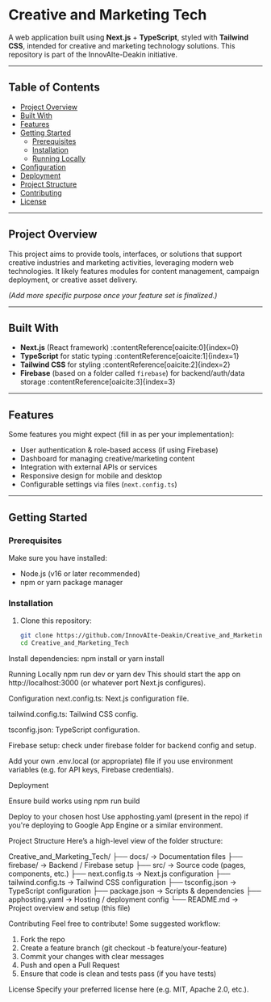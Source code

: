 # Creative and Marketing Tech

A web application built using **Next.js** + **TypeScript**, styled with **Tailwind CSS**, intended for creative and marketing technology solutions. This repository is part of the InnovAIte-Deakin initiative.

---

## Table of Contents

- [Project Overview](#project-overview)  
- [Built With](#built-with)  
- [Features](#features)  
- [Getting Started](#getting-started)  
  - [Prerequisites](#prerequisites)  
  - [Installation](#installation)  
  - [Running Locally](#running-locally)  
- [Configuration](#configuration)  
- [Deployment](#deployment)  
- [Project Structure](#project-structure)  
- [Contributing](#contributing)  
- [License](#license)  

---

## Project Overview

This project aims to provide tools, interfaces, or solutions that support creative industries and marketing activities, leveraging modern web technologies. It likely features modules for content management, campaign deployment, or creative asset delivery.

_(Add more specific purpose once your feature set is finalized.)_

---

## Built With

- **Next.js** (React framework) :contentReference[oaicite:0]{index=0}  
- **TypeScript** for static typing :contentReference[oaicite:1]{index=1}  
- **Tailwind CSS** for styling :contentReference[oaicite:2]{index=2}  
- **Firebase** (based on a folder called `firebase`) for backend/auth/data storage :contentReference[oaicite:3]{index=3}  

---

## Features

Some features you might expect (fill in as per your implementation):

- User authentication & role-based access (if using Firebase)  
- Dashboard for managing creative/marketing content  
- Integration with external APIs or services  
- Responsive design for mobile and desktop  
- Configurable settings via files (`next.config.ts`)  

---

## Getting Started


### Prerequisites
Make sure you have installed:

- Node.js (v16 or later recommended)  
- npm or yarn package manager  


### Installation
1. Clone this repository:  
   ```bash
   git clone https://github.com/InnovAIte-Deakin/Creative_and_Marketing_Tech.git
   cd Creative_and_Marketing_Tech


Install dependencies:
npm install
or
yarn install

Running Locally
npm run dev
or
yarn dev
This should start the app on http://localhost:3000 (or whatever port Next.js configures).


Configuration
next.config.ts: Next.js configuration file. 

tailwind.config.ts: Tailwind CSS config. 

tsconfig.json: TypeScript configuration. 

Firebase setup: check under firebase folder for backend config and setup. 

Add your own .env.local (or appropriate) file if you use environment variables (e.g. for API keys, Firebase credentials).


Deployment

Ensure build works using
npm run build

Deploy to your chosen host
Use apphosting.yaml (present in the repo) if you're deploying to Google App Engine or a similar environment. 


Project Structure
Here’s a high-level view of the folder structure:

Creative_and_Marketing_Tech/
├── docs/                     → Documentation files
├── firebase/                 → Backend / Firebase setup
├── src/                      → Source code (pages, components, etc.)
├── next.config.ts            → Next.js configuration
├── tailwind.config.ts        → Tailwind CSS configuration
├── tsconfig.json             → TypeScript configuration
├── package.json              → Scripts & dependencies
├── apphosting.yaml           → Hosting / deployment config
└── README.md                 → Project overview and setup (this file)


Contributing
Feel free to contribute! Some suggested workflow:
1. Fork the repo
2. Create a feature branch (git checkout -b feature/your-feature)
3. Commit your changes with clear messages
4. Push and open a Pull Request
5. Ensure that code is clean and tests pass (if you have tests)


License
Specify your preferred license here (e.g. MIT, Apache 2.0, etc.).
